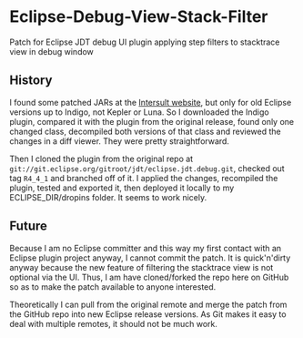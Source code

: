Eclipse-Debug-View-Stack-Filter
===============================

Patch for Eclipse JDT debug UI plugin applying step filters to stacktrace view in debug window

## History

I found some patched JARs at the [Intersult website](https://www.intersult.com/wiki/page/Eclipse%20stackfilter%20plugin),
but only for old Eclipse versions up to Indigo, not Kepler or Luna. So I downloaded the Indigo plugin, compared it with
the plugin from the original release, found only one changed class, decompiled both versions of that class and reviewed
the changes in a diff viewer. They were pretty straightforward.

Then I cloned the plugin from the original repo at `git://git.eclipse.org/gitroot/jdt/eclipse.jdt.debug.git`, checked out
tag `R4_4_1` and branched off of it. I applied the changes, recompiled the plugin, tested and exported it, then deployed it
locally to my ECLIPSE_DIR/dropins folder. It seems to work nicely.

## Future

Because I am no Eclipse committer and this way my first contact with an Eclipse plugin project anyway, I cannot commit
the patch. It is quick'n'dirty anyway because the new feature of filtering the stacktrace view is not optional via the UI.
Thus, I am have cloned/forked the repo here on GitHub so as to make the patch available to anyone interested.

Theoretically I can pull from the original remote and merge the patch from the GitHub repo into new Eclipse release 
versions. As Git makes it easy to deal with multiple remotes, it should not be much work.
